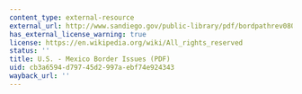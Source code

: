 ```yaml
---
content_type: external-resource
external_url: http://www.sandiego.gov/public-library/pdf/bordpathrev0808.pdf
has_external_license_warning: true
license: https://en.wikipedia.org/wiki/All_rights_reserved
status: ''
title: U.S. - Mexico Border Issues (PDF)
uid: cb3a6594-d797-45d2-997a-ebf74e924343
wayback_url: ''
---
```


